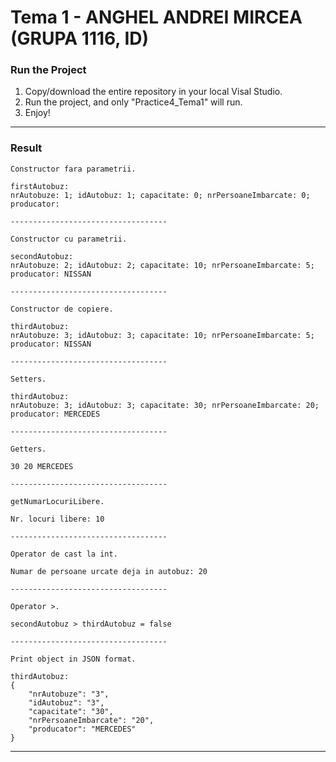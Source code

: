# Tema 1 - ANGHEL ANDREI MIRCEA (GRUPA 1116, ID)

### Run the Project

1. Copy/download the entire repository in your local Visal Studio.
2. Run the project, and only "Practice4_Tema1" will run.
3. Enjoy!

---

### Result

```
Constructor fara parametrii.

firstAutobuz:
nrAutobuze: 1; idAutobuz: 1; capacitate: 0; nrPersoaneImbarcate: 0; producator:

-----------------------------------

Constructor cu parametrii.

secondAutobuz:
nrAutobuze: 2; idAutobuz: 2; capacitate: 10; nrPersoaneImbarcate: 5; producator: NISSAN

-----------------------------------

Constructor de copiere.

thirdAutobuz:
nrAutobuze: 3; idAutobuz: 3; capacitate: 10; nrPersoaneImbarcate: 5; producator: NISSAN

-----------------------------------

Setters.

thirdAutobuz:
nrAutobuze: 3; idAutobuz: 3; capacitate: 30; nrPersoaneImbarcate: 20; producator: MERCEDES

-----------------------------------

Getters.

30 20 MERCEDES

-----------------------------------

getNumarLocuriLibere.

Nr. locuri libere: 10

-----------------------------------

Operator de cast la int.

Numar de persoane urcate deja in autobuz: 20

-----------------------------------

Operator >.

secondAutobuz > thirdAutobuz = false

-----------------------------------

Print object in JSON format.

thirdAutobuz:
{
    "nrAutobuze": "3",
    "idAutobuz": "3",
    "capacitate": "30",
    "nrPersoaneImbarcate": "20",
    "producator": "MERCEDES"
}
```

---